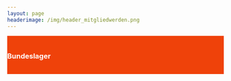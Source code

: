 ```yaml
---
layout: page
headerimage: /img/header_mitgliedwerden.png
---
```


<div class="grid">
    <div class="row" style="background: #EF420A; cursor: pointer; color: #fff; padding-top: 15px; padding-bottom: 15px;" onclick="window.location.href = '/veranstaltungen/20160727-bundeslager/'">
        <div class="col-md-12">
          <h3> Bundeslager </h3>   
        </div>    
    </div>
</div>
